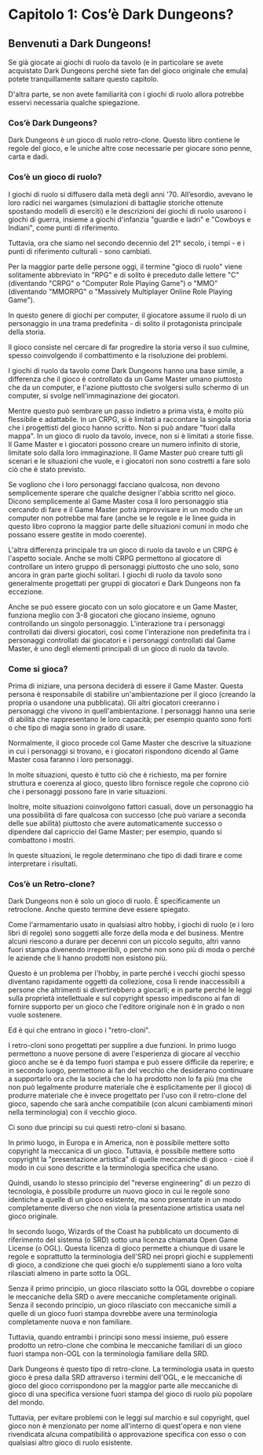 # Capitolo 1: Cos’è Dark Dungeons?

## Benvenuti a Dark Dungeons!

Se già giocate ai giochi di ruolo da tavolo (e in particolare se avete
acquistato Dark Dungeons perché siete fan del gioco originale
che emula) potete tranquillamente saltare questo capitolo.

D'altra parte, se non avete familiarità con i giochi di ruolo allora
potrebbe esservi necessaria qualche spiegazione.

### Cos’è Dark Dungeons?

Dark Dungeons è un gioco di ruolo retro-clone. Questo libro contiene le
regole del gioco, e le uniche altre cose necessarie per giocare sono
penne, carta e dadi.

### Cos’è un gioco di ruolo?

I giochi di ruolo si diffusero dalla metà degli anni '70. All’esordio,
avevano le loro radici nei wargames (simulazioni di battaglie storiche
ottenute spostando modelli di eserciti) e le descrizioni dei giochi di
ruolo usarono i giochi di guerra, insieme a giochi d'infanzia "guardie e
ladri" e "Cowboys e Indiani", come punti di riferimento.

Tuttavia, ora che siamo nel secondo decennio del 21° secolo, i tempi - e
i punti di riferimento culturali - sono cambiati.

Per la maggior parte delle persone oggi, il termine "gioco di ruolo"
viene solitamente abbreviato in "RPG" e di solito è preceduto dalle
lettere "C" (diventando "CRPG" o "Computer Role Playing Game") o "MMO"
(diventando "MMORPG" o "Massively Multiplayer Online Role Playing
Game").

In questo genere di giochi per computer, il giocatore assume il ruolo di
un personaggio in una trama predefinita - di solito il protagonista
principale della storia.

Il gioco consiste nel cercare di far progredire la storia verso il suo
culmine, spesso coinvolgendo il combattimento e la risoluzione dei
problemi.

I giochi di ruolo da tavolo come Dark Dungeons hanno una base simile, a
differenza che il gioco è controllato da un Game Master umano piuttosto
che da un computer, e l'azione piuttosto che svolgersi sullo schermo di
un computer, si svolge nell'immaginazione dei giocatori.

Mentre questo può sembrare un passo indietro a prima vista, è molto più
flessibile e adattabile. In un CRPG, si è limitati a raccontare la
singola storia che i progettisti del gioco hanno scritto. Non si può
andare "fuori dalla mappa". In un gioco di ruolo da tavolo, invece, non
si è limitati a storie fisse. Il Game Master e i giocatori possono
creare un numero infinito di storie, limitate solo dalla loro
immaginazione. Il Game Master può creare tutti gli scenari e le
situazioni che vuole, e i giocatori non sono costretti a fare solo ciò
che è stato previsto.

Se vogliono che i loro personaggi facciano qualcosa, non devono
semplicemente sperare che qualche designer l'abbia scritto nel gioco.
Dicono semplicemente al Game Master cosa il loro personaggio stia
cercando di fare e il Game Master potrà improvvisare in un modo che un
computer non potrebbe mai fare (anche se le regole e le linee guida in
questo libro coprono la maggior parte delle situazioni comuni in modo
che possano essere gestite in modo coerente).

L'altra differenza principale tra un gioco di ruolo da tavolo e un CRPG
è l'aspetto sociale. Anche se molti CRPG permettono al giocatore di
controllare un intero gruppo di personaggi piuttosto che uno solo, sono
ancora in gran parte giochi solitari. I giochi di ruolo da tavolo sono
generalmente progettati per gruppi di giocatori e Dark Dungeons non fa
eccezione.

Anche se può essere giocato con un solo giocatore e un Game Master,
funziona meglio con 3-8 giocatori che giocano insieme, ognuno
controllando un singolo personaggio. L'interazione tra i personaggi
controllati dai diversi giocatori, così come l'interazione non
predefinita tra i personaggi controllati dai giocatori e i personaggi
controllati dal Game Master, è uno degli elementi principali di un gioco
di ruolo da tavolo.

### Come si gioca?

Prima di iniziare, una persona deciderà di essere il Game Master. Questa
persona è responsabile di stabilire un'ambientazione per il gioco
(creando la propria o usandone una pubblicata). Gli altri giocatori
creeranno i personaggi che vivono in quell'ambientazione. I personaggi
hanno una serie di abilità che rappresentano le loro capacità; per
esempio quanto sono forti o che tipo di magia sono in grado di usare.

Normalmente, il gioco procede col Game Master che descrive la situazione
in cui i personaggi si trovano, e i giocatori rispondono dicendo al Game
Master cosa faranno i loro personaggi.

In molte situazioni, questo è tutto ciò che è richiesto, ma per fornire
struttura e coerenza al gioco, questo libro fornisce regole che coprono
ciò che i personaggi possono fare in varie situazioni.

Inoltre, molte situazioni coinvolgono fattori casuali, dove un
personaggio ha una possibilità di fare qualcosa con successo (che può
variare a seconda delle sue abilità) piuttosto che avere automaticamente
successo o dipendere dal capriccio del Game Master; per esempio, quando
si combattono i mostri.

In queste situazioni, le regole determinano che tipo di dadi tirare e
come interpretare i risultati.

### Cos’è un Retro-clone?

Dark Dungeons non è solo un gioco di ruolo. È specificamente un
retroclone. Anche questo termine deve essere spiegato.

Come l'armamentario usato in qualsiasi altro hobby, i giochi di ruolo (e
i loro libri di regole) sono soggetti alle forze della moda e del
business. Mentre alcuni riescono a durare per decenni con un piccolo
seguito, altri vanno fuori stampa divenendo irreperibili, o perché non
sono più di moda o perché le aziende che li hanno prodotti non esistono
più.

Questo è un problema per l'hobby, in parte perché i vecchi giochi spesso
diventano rapidamente oggetti da collezione, cosa li rende inaccessibili
a persone che altrimenti si divertirebbero a giocarli; e in parte perché
le leggi sulla proprietà intellettuale e sul copyright spesso
impediscono ai fan di fornire supporto per un gioco che l'editore
originale non è in grado o non vuole sostenere.

Ed è qui che entrano in gioco i "retro-cloni".

I retro-cloni sono progettati per supplire a due funzioni. In primo
luogo permettono a nuove persone di avere l'esperienza di giocare al
vecchio gioco anche se è da tempo fuori stampa e può essere difficile da
reperire; e in secondo luogo, permettono ai fan del vecchio che
desiderano continuare a supportarlo ora che la società che lo ha
prodotto non lo fa più (ma che non può legalmente produrre materiale che
è esplicitamente per il gioco) di produrre materiale che è invece
progettato per l'uso con il retro-clone del gioco, sapendo che sarà
anche compatibile (con alcuni cambiamenti minori nella terminologia) con
il vecchio gioco.

Ci sono due principi su cui questi retro-cloni si basano.

In primo luogo, in Europa e in America, non è possibile mettere sotto
copyright la meccanica di un gioco. Tuttavia, è possibile mettere sotto
copyright la "presentazione artistica" di quelle meccaniche di gioco -
cioè il modo in cui sono descritte e la terminologia specifica che
usano.

Quindi, usando lo stesso principio del "reverse engineering" di un pezzo
di tecnologia, è possibile produrre un nuovo gioco in cui le regole sono
identiche a quelle di un gioco esistente, ma sono presentate in un modo
completamente diverso che non viola la presentazione artistica usata nel
gioco originale.

In secondo luogo, Wizards of the Coast ha pubblicato un documento di
riferimento del sistema (o SRD) sotto una licenza chiamata Open Game
License (o OGL). Questa licenza di gioco permette a chiunque di usare le
regole e soprattutto la terminologia dell'SRD nei propri giochi e
supplementi di gioco, a condizione che quei giochi e/o supplementi siano
a loro volta rilasciati almeno in parte sotto la OGL.

Senza il primo principio, un gioco rilasciato sotto la OGL dovrebbe o
copiare le meccaniche della SRD o avere meccaniche completamente
originali. Senza il secondo principio, un gioco rilasciato con
meccaniche simili a quelle di un gioco fuori stampa dovrebbe avere una
terminologia completamente nuova e non familiare.

Tuttavia, quando entrambi i principi sono messi insieme, può essere
prodotto un retro-clone che combina le meccaniche familiari di un gioco
fuori stampa non-OGL con la terminologia familiare della SRD.

Dark Dungeons è questo tipo di retro-clone. La terminologia usata in
questo gioco è presa dalla SRD attraverso i termini dell'OGL, e le
meccaniche di gioco del gioco corrispondono per la maggior parte alle
meccaniche di gioco di una specifica versione fuori stampa del gioco di
ruolo più popolare del mondo.

Tuttavia, per evitare problemi con le leggi sul marchio e sul copyright,
quel gioco non è menzionato per nome all'interno di quest'opera e non
viene rivendicata alcuna compatibilità o approvazione specifica con esso
o con qualsiasi altro gioco di ruolo esistente.
